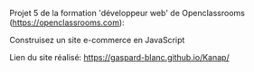 

Projet 5 de la formation 'développeur web' de Openclassrooms (https://openclassrooms.com):

Construisez un site e-commerce en JavaScript

Lien du site réalisé: https://gaspard-blanc.github.io/Kanap/
